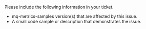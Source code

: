 Please include the following information in your ticket.

- mq-metrics-samples version(s) that are affected by this issue.
- A small code sample or description that demonstrates the issue.
